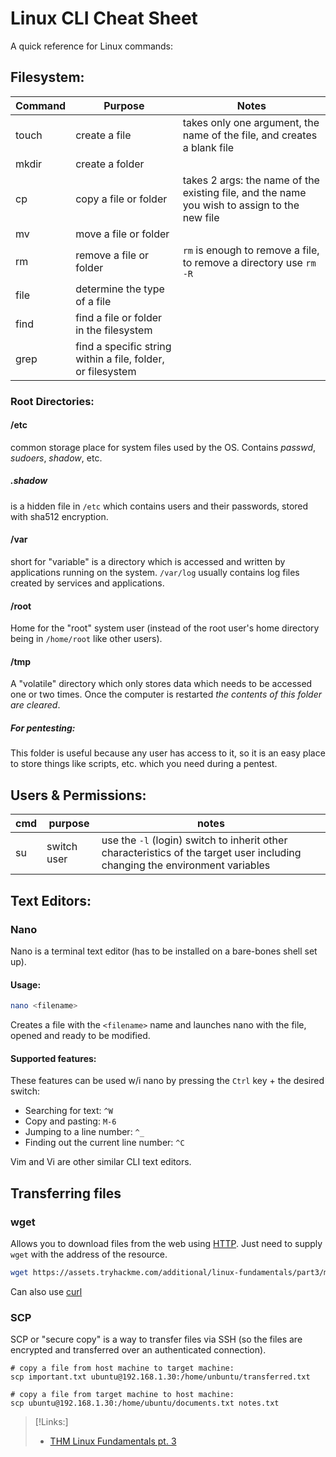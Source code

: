 
# Linux CLI Cheat Sheet
A quick reference for Linux commands:

## Filesystem:
| Command | Purpose |Notes|
|-|-|-|
|touch|create a file| takes only one argument, the name of the file, and creates a blank file|
|mkdir| create a folder|
|cp|copy a file or folder|takes 2 args: the name of the existing file, and the name you wish to assign to the new file|
|mv| move a file or folder|| takes 2 args like `cp`, can also be used to rename a file bc it ==modifies== the second file
|rm|remove a file or folder| `rm` is enough to remove a file, to remove a directory use `rm -R`
|file|determine the type of a file|
|find|find a file or folder in the filesystem|
|grep| find a specific string within a file, folder, or filesystem|
### Root Directories:
#### /etc
common storage place for system files used by the OS. Contains *passwd*, *sudoers*, *shadow*, etc.
##### .shadow
is a hidden file in `/etc` which contains users and their passwords, stored with sha512 encryption.
#### /var
short for "variable" is a directory which is accessed and written by applications running on the system. `/var/log` usually contains log files created by services and  applications. 
#### /root
Home for the "root" system user (instead of the root user's home directory being in `/home/root` like other users).
#### /tmp
A "volatile" directory which only stores data which needs to be accessed one or two times. Once the computer is restarted *the contents of this folder are cleared*.
##### For pentesting:
This folder is useful because any user has access to it, so it is an easy place to store things like scripts, etc. which you need during a pentest.
## Users & Permissions:
|cmd|purpose|notes|
|-|-|-|
|su|switch user| use the `-l` (login) switch to inherit other characteristics of the target user including changing the environment variables|
## Text Editors:
### Nano
Nano is a terminal text editor (has to be installed on a bare-bones shell set up).
#### Usage:
```bash
nano <filename>
```
Creates a file with the `<filename>` name and launches nano with the file, opened and ready to be modified.
#### Supported features:
These features can be used w/i nano by pressing the `Ctrl` key + the desired switch:
- Searching for text: `^W`
- Copy and pasting: `M-6`
- Jumping to a line number: `^_`
- Finding out the current line number: `^C`

Vim and Vi are other similar CLI text editors.
## Transferring files
### wget
Allows you to download files from the web using [HTTP](/networking/protocols/HTTP.md). Just need to supply `wget` with the address of the resource.
```bash
wget https://assets.tryhackme.com/additional/linux-fundamentals/part3/myfile.txt
```

Can also use [curl](curL.md)
### SCP
SCP or "secure copy" is a way to transfer files via SSH (so the files are encrypted and transferred over an authenticated connection).
```shell
# copy a file from host machine to target machine:
scp important.txt ubuntu@192.168.1.30:/home/unbuntu/transferred.txt

# copy a file from target machine to host machine:
scp ubuntu@192.168.1.30:/home/ubuntu/documents.txt notes.txt
```

> [!Links:]
> - [THM Linux Fundamentals pt. 3](https://tryhackme.com/room/linuxfundamentalspart3)


